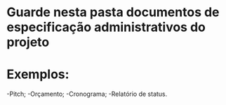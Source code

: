 # Guarde nesta pasta documentos de especificação administrativos do projeto
# Exemplos: 
-Pitch;
-Orçamento;
-Cronograma;
-Relatório de status.

